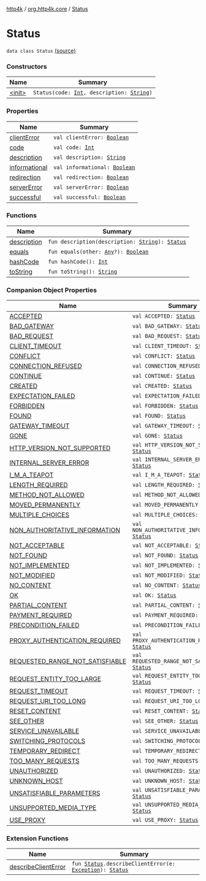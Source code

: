 [http4k](../../index.md) / [org.http4k.core](../index.md) / [Status](./index.md)

# Status

`data class Status` [(source)](https://github.com/http4k/http4k/blob/master/http4k-core/src/main/kotlin/org/http4k/core/Status.kt#L3)

### Constructors

| Name | Summary |
|---|---|
| [&lt;init&gt;](-init-.md) | `Status(code: `[`Int`](https://kotlinlang.org/api/latest/jvm/stdlib/kotlin/-int/index.html)`, description: `[`String`](https://kotlinlang.org/api/latest/jvm/stdlib/kotlin/-string/index.html)`)` |

### Properties

| Name | Summary |
|---|---|
| [clientError](client-error.md) | `val clientError: `[`Boolean`](https://kotlinlang.org/api/latest/jvm/stdlib/kotlin/-boolean/index.html) |
| [code](code.md) | `val code: `[`Int`](https://kotlinlang.org/api/latest/jvm/stdlib/kotlin/-int/index.html) |
| [description](description.md) | `val description: `[`String`](https://kotlinlang.org/api/latest/jvm/stdlib/kotlin/-string/index.html) |
| [informational](informational.md) | `val informational: `[`Boolean`](https://kotlinlang.org/api/latest/jvm/stdlib/kotlin/-boolean/index.html) |
| [redirection](redirection.md) | `val redirection: `[`Boolean`](https://kotlinlang.org/api/latest/jvm/stdlib/kotlin/-boolean/index.html) |
| [serverError](server-error.md) | `val serverError: `[`Boolean`](https://kotlinlang.org/api/latest/jvm/stdlib/kotlin/-boolean/index.html) |
| [successful](successful.md) | `val successful: `[`Boolean`](https://kotlinlang.org/api/latest/jvm/stdlib/kotlin/-boolean/index.html) |

### Functions

| Name | Summary |
|---|---|
| [description](description.md) | `fun description(description: `[`String`](https://kotlinlang.org/api/latest/jvm/stdlib/kotlin/-string/index.html)`): `[`Status`](./index.md) |
| [equals](equals.md) | `fun equals(other: `[`Any`](https://kotlinlang.org/api/latest/jvm/stdlib/kotlin/-any/index.html)`?): `[`Boolean`](https://kotlinlang.org/api/latest/jvm/stdlib/kotlin/-boolean/index.html) |
| [hashCode](hash-code.md) | `fun hashCode(): `[`Int`](https://kotlinlang.org/api/latest/jvm/stdlib/kotlin/-int/index.html) |
| [toString](to-string.md) | `fun toString(): `[`String`](https://kotlinlang.org/api/latest/jvm/stdlib/kotlin/-string/index.html) |

### Companion Object Properties

| Name | Summary |
|---|---|
| [ACCEPTED](-a-c-c-e-p-t-e-d.md) | `val ACCEPTED: `[`Status`](./index.md) |
| [BAD_GATEWAY](-b-a-d_-g-a-t-e-w-a-y.md) | `val BAD_GATEWAY: `[`Status`](./index.md) |
| [BAD_REQUEST](-b-a-d_-r-e-q-u-e-s-t.md) | `val BAD_REQUEST: `[`Status`](./index.md) |
| [CLIENT_TIMEOUT](-c-l-i-e-n-t_-t-i-m-e-o-u-t.md) | `val CLIENT_TIMEOUT: `[`Status`](./index.md) |
| [CONFLICT](-c-o-n-f-l-i-c-t.md) | `val CONFLICT: `[`Status`](./index.md) |
| [CONNECTION_REFUSED](-c-o-n-n-e-c-t-i-o-n_-r-e-f-u-s-e-d.md) | `val CONNECTION_REFUSED: `[`Status`](./index.md) |
| [CONTINUE](-c-o-n-t-i-n-u-e.md) | `val CONTINUE: `[`Status`](./index.md) |
| [CREATED](-c-r-e-a-t-e-d.md) | `val CREATED: `[`Status`](./index.md) |
| [EXPECTATION_FAILED](-e-x-p-e-c-t-a-t-i-o-n_-f-a-i-l-e-d.md) | `val EXPECTATION_FAILED: `[`Status`](./index.md) |
| [FORBIDDEN](-f-o-r-b-i-d-d-e-n.md) | `val FORBIDDEN: `[`Status`](./index.md) |
| [FOUND](-f-o-u-n-d.md) | `val FOUND: `[`Status`](./index.md) |
| [GATEWAY_TIMEOUT](-g-a-t-e-w-a-y_-t-i-m-e-o-u-t.md) | `val GATEWAY_TIMEOUT: `[`Status`](./index.md) |
| [GONE](-g-o-n-e.md) | `val GONE: `[`Status`](./index.md) |
| [HTTP_VERSION_NOT_SUPPORTED](-h-t-t-p_-v-e-r-s-i-o-n_-n-o-t_-s-u-p-p-o-r-t-e-d.md) | `val HTTP_VERSION_NOT_SUPPORTED: `[`Status`](./index.md) |
| [INTERNAL_SERVER_ERROR](-i-n-t-e-r-n-a-l_-s-e-r-v-e-r_-e-r-r-o-r.md) | `val INTERNAL_SERVER_ERROR: `[`Status`](./index.md) |
| [I_M_A_TEAPOT](-i_-m_-a_-t-e-a-p-o-t.md) | `val I_M_A_TEAPOT: `[`Status`](./index.md) |
| [LENGTH_REQUIRED](-l-e-n-g-t-h_-r-e-q-u-i-r-e-d.md) | `val LENGTH_REQUIRED: `[`Status`](./index.md) |
| [METHOD_NOT_ALLOWED](-m-e-t-h-o-d_-n-o-t_-a-l-l-o-w-e-d.md) | `val METHOD_NOT_ALLOWED: `[`Status`](./index.md) |
| [MOVED_PERMANENTLY](-m-o-v-e-d_-p-e-r-m-a-n-e-n-t-l-y.md) | `val MOVED_PERMANENTLY: `[`Status`](./index.md) |
| [MULTIPLE_CHOICES](-m-u-l-t-i-p-l-e_-c-h-o-i-c-e-s.md) | `val MULTIPLE_CHOICES: `[`Status`](./index.md) |
| [NON_AUTHORITATIVE_INFORMATION](-n-o-n_-a-u-t-h-o-r-i-t-a-t-i-v-e_-i-n-f-o-r-m-a-t-i-o-n.md) | `val NON_AUTHORITATIVE_INFORMATION: `[`Status`](./index.md) |
| [NOT_ACCEPTABLE](-n-o-t_-a-c-c-e-p-t-a-b-l-e.md) | `val NOT_ACCEPTABLE: `[`Status`](./index.md) |
| [NOT_FOUND](-n-o-t_-f-o-u-n-d.md) | `val NOT_FOUND: `[`Status`](./index.md) |
| [NOT_IMPLEMENTED](-n-o-t_-i-m-p-l-e-m-e-n-t-e-d.md) | `val NOT_IMPLEMENTED: `[`Status`](./index.md) |
| [NOT_MODIFIED](-n-o-t_-m-o-d-i-f-i-e-d.md) | `val NOT_MODIFIED: `[`Status`](./index.md) |
| [NO_CONTENT](-n-o_-c-o-n-t-e-n-t.md) | `val NO_CONTENT: `[`Status`](./index.md) |
| [OK](-o-k.md) | `val OK: `[`Status`](./index.md) |
| [PARTIAL_CONTENT](-p-a-r-t-i-a-l_-c-o-n-t-e-n-t.md) | `val PARTIAL_CONTENT: `[`Status`](./index.md) |
| [PAYMENT_REQUIRED](-p-a-y-m-e-n-t_-r-e-q-u-i-r-e-d.md) | `val PAYMENT_REQUIRED: `[`Status`](./index.md) |
| [PRECONDITION_FAILED](-p-r-e-c-o-n-d-i-t-i-o-n_-f-a-i-l-e-d.md) | `val PRECONDITION_FAILED: `[`Status`](./index.md) |
| [PROXY_AUTHENTICATION_REQUIRED](-p-r-o-x-y_-a-u-t-h-e-n-t-i-c-a-t-i-o-n_-r-e-q-u-i-r-e-d.md) | `val PROXY_AUTHENTICATION_REQUIRED: `[`Status`](./index.md) |
| [REQUESTED_RANGE_NOT_SATISFIABLE](-r-e-q-u-e-s-t-e-d_-r-a-n-g-e_-n-o-t_-s-a-t-i-s-f-i-a-b-l-e.md) | `val REQUESTED_RANGE_NOT_SATISFIABLE: `[`Status`](./index.md) |
| [REQUEST_ENTITY_TOO_LARGE](-r-e-q-u-e-s-t_-e-n-t-i-t-y_-t-o-o_-l-a-r-g-e.md) | `val REQUEST_ENTITY_TOO_LARGE: `[`Status`](./index.md) |
| [REQUEST_TIMEOUT](-r-e-q-u-e-s-t_-t-i-m-e-o-u-t.md) | `val REQUEST_TIMEOUT: `[`Status`](./index.md) |
| [REQUEST_URI_TOO_LONG](-r-e-q-u-e-s-t_-u-r-i_-t-o-o_-l-o-n-g.md) | `val REQUEST_URI_TOO_LONG: `[`Status`](./index.md) |
| [RESET_CONTENT](-r-e-s-e-t_-c-o-n-t-e-n-t.md) | `val RESET_CONTENT: `[`Status`](./index.md) |
| [SEE_OTHER](-s-e-e_-o-t-h-e-r.md) | `val SEE_OTHER: `[`Status`](./index.md) |
| [SERVICE_UNAVAILABLE](-s-e-r-v-i-c-e_-u-n-a-v-a-i-l-a-b-l-e.md) | `val SERVICE_UNAVAILABLE: `[`Status`](./index.md) |
| [SWITCHING_PROTOCOLS](-s-w-i-t-c-h-i-n-g_-p-r-o-t-o-c-o-l-s.md) | `val SWITCHING_PROTOCOLS: `[`Status`](./index.md) |
| [TEMPORARY_REDIRECT](-t-e-m-p-o-r-a-r-y_-r-e-d-i-r-e-c-t.md) | `val TEMPORARY_REDIRECT: `[`Status`](./index.md) |
| [TOO_MANY_REQUESTS](-t-o-o_-m-a-n-y_-r-e-q-u-e-s-t-s.md) | `val TOO_MANY_REQUESTS: `[`Status`](./index.md) |
| [UNAUTHORIZED](-u-n-a-u-t-h-o-r-i-z-e-d.md) | `val UNAUTHORIZED: `[`Status`](./index.md) |
| [UNKNOWN_HOST](-u-n-k-n-o-w-n_-h-o-s-t.md) | `val UNKNOWN_HOST: `[`Status`](./index.md) |
| [UNSATISFIABLE_PARAMETERS](-u-n-s-a-t-i-s-f-i-a-b-l-e_-p-a-r-a-m-e-t-e-r-s.md) | `val UNSATISFIABLE_PARAMETERS: `[`Status`](./index.md) |
| [UNSUPPORTED_MEDIA_TYPE](-u-n-s-u-p-p-o-r-t-e-d_-m-e-d-i-a_-t-y-p-e.md) | `val UNSUPPORTED_MEDIA_TYPE: `[`Status`](./index.md) |
| [USE_PROXY](-u-s-e_-p-r-o-x-y.md) | `val USE_PROXY: `[`Status`](./index.md) |

### Extension Functions

| Name | Summary |
|---|---|
| [describeClientError](../../org.http4k.client/describe-client-error.md) | `fun `[`Status`](./index.md)`.describeClientError(e: `[`Exception`](http://docs.oracle.com/javase/6/docs/api/java/lang/Exception.html)`): `[`Status`](./index.md) |
